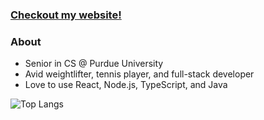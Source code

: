 ### [Checkout my website!](https://jaimexu.dev)

### About
- Senior in CS @ Purdue University
- Avid weightlifter, tennis player, and full-stack developer
- Love to use React, Node.js, TypeScript, and Java

![Top Langs](https://github-readme-stats.vercel.app/api/top-langs/?username=jaimexu8)
